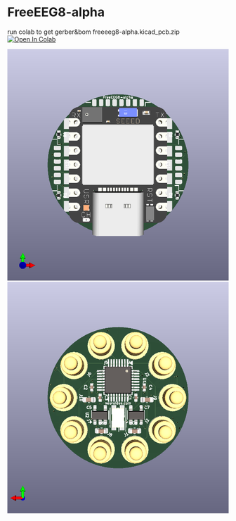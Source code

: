 # FreeEEG8-alpha

run colab to get gerber&bom freeeeg8-alpha.kicad_pcb.zip
[![Open In Colab](https://colab.research.google.com/assets/colab-badge.svg)](https://colab.research.google.com/github/neuroidss/FreeEEG8-alpha/blob/main/freeeeg8-alpha_create_function_chat.ipynb)

![freeeeg8-alpha_top](https://github.com/neuroidss/FreeEEG8-alpha/blob/main/freeeeg8-alpha_top.png)
![freeeeg8-alpha_bottom](https://github.com/neuroidss/FreeEEG8-alpha/blob/main/freeeeg8-alpha_bottom.png)
